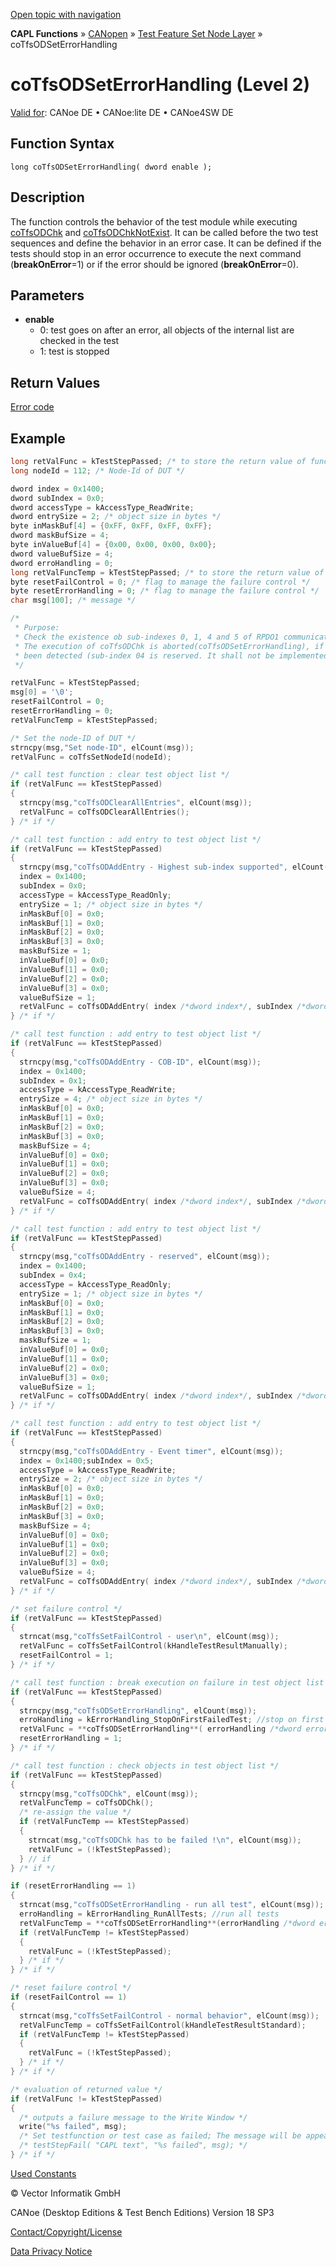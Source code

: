 [Open topic with navigation](../../../../../../CANoeDEFamily.htm#Topics/CAPLFunctions/CANopen/NodeLayerTFS/Functions/CAPLfunctionCoTfsOdSetErrorHandling.md)

**CAPL Functions** » [CANopen](../../CAPLfunctionsCANopenOverview.md) » [Test Feature Set Node Layer](../CAPLfunctionsCANopenNLTFSLevelOverview.md) » coTfsODSetErrorHandling

# coTfsODSetErrorHandling (Level 2)

[Valid for](../../../../Shared/FeatureAvailability.md): CANoe DE • CANoe:lite DE • CANoe4SW DE

## Function Syntax

```
long coTfsODSetErrorHandling( dword enable );
```

## Description

The function controls the behavior of the test module while executing [coTfsODChk](CAPLfunctionCoTfsOdChk.md) and [coTfsODChkNotExist](CAPLfunctionCoTfsOdChkNotExist.md). It can be called before the two test sequences and define the behavior in an error case. It can be defined if the tests should stop in an error occurrence to execute the next command (**breakOnError**=1) or if the error should be ignored (**breakOnError**=0).

## Parameters

- **enable**
  - 0: test goes on after an error, all objects of the internal list are checked in the test
  - 1: test is stopped

## Return Values

[Error code](../CAPLfunctionsCANopenNLTFSErrorCodes.md)

## Example

```c
long retValFunc = kTestStepPassed; /* to store the return value of function */
long nodeId = 112; /* Node-Id of DUT */

dword index = 0x1400;
dword subIndex = 0x0;
dword accessType = kAccessType_ReadWrite;
dword entrySize = 2; /* object size in bytes */
byte inMaskBuf[4] = {0xFF, 0xFF, 0xFF, 0xFF};
dword maskBufSize = 4;
byte inValueBuf[4] = {0x00, 0x00, 0x00, 0x00};
dword valueBufSize = 4;
dword erroHandling = 0;
long retValFuncTemp = kTestStepPassed; /* to store the return value of function */
byte resetFailControl = 0; /* flag to manage the failure control */
byte resetErrorHandling = 0; /* flag to manage the failure control */
char msg[100]; /* message */

/*
 * Purpose:
 * Check the existence ob sub-indexes 0, 1, 4 and 5 of RPDO1 communication parameter.
 * The execution of coTfsODChk is aborted(coTfsODSetErrorHandling), if a failure has 
 * been detected (sub-index 04 is reserved. It shall not be implemented).
 */

retValFunc = kTestStepPassed;
msg[0] = '\0';
resetFailControl = 0;
resetErrorHandling = 0;
retValFuncTemp = kTestStepPassed;

/* Set the node-ID of DUT */
strncpy(msg,"Set node-ID", elCount(msg));
retValFunc = coTfsSetNodeId(nodeId);

/* call test function : clear test object list */
if (retValFunc == kTestStepPassed)
{
  strncpy(msg,"coTfsODClearAllEntries", elCount(msg));
  retValFunc = coTfsODClearAllEntries();
} /* if */

/* call test function : add entry to test object list */
if (retValFunc == kTestStepPassed)
{
  strncpy(msg,"coTfsODAddEntry - Highest sub-index supported", elCount(msg));
  index = 0x1400;
  subIndex = 0x0;
  accessType = kAccessType_ReadOnly;
  entrySize = 1; /* object size in bytes */
  inMaskBuf[0] = 0x0;
  inMaskBuf[1] = 0x0;
  inMaskBuf[2] = 0x0;
  inMaskBuf[3] = 0x0;
  maskBufSize = 1;
  inValueBuf[0] = 0x0;
  inValueBuf[1] = 0x0;
  inValueBuf[2] = 0x0;
  inValueBuf[3] = 0x0;
  valueBufSize = 1;
  retValFunc = coTfsODAddEntry( index /*dword index*/, subIndex /*dword subIndex*/, accessType /*dword accessType*/, entrySize /*dword entrySize*/, inMaskBuf /*byte inMaskBuf[]*/, maskBufSize /*dword maskBufSize*/, inValueBuf /*byte inValueBuf[]*/, valueBufSize /*dword valueBufSize*/ );
} /* if */

/* call test function : add entry to test object list */
if (retValFunc == kTestStepPassed)
{
  strncpy(msg,"coTfsODAddEntry - COB-ID", elCount(msg));
  index = 0x1400;
  subIndex = 0x1;
  accessType = kAccessType_ReadWrite;
  entrySize = 4; /* object size in bytes */
  inMaskBuf[0] = 0x0;
  inMaskBuf[1] = 0x0;
  inMaskBuf[2] = 0x0;
  inMaskBuf[3] = 0x0;
  maskBufSize = 4;
  inValueBuf[0] = 0x0;
  inValueBuf[1] = 0x0;
  inValueBuf[2] = 0x0;
  inValueBuf[3] = 0x0;
  valueBufSize = 4;
  retValFunc = coTfsODAddEntry( index /*dword index*/, subIndex /*dword subIndex*/, accessType /*dword accessType*/, entrySize /*dword entrySize*/, inMaskBuf /*byte inMaskBuf[]*/, maskBufSize /*dword maskBufSize*/, inValueBuf /*byte inValueBuf[]*/, valueBufSize /*dword valueBufSize*/ );
} /* if */

/* call test function : add entry to test object list */
if (retValFunc == kTestStepPassed)
{
  strncpy(msg,"coTfsODAddEntry - reserved", elCount(msg));
  index = 0x1400;
  subIndex = 0x4;
  accessType = kAccessType_ReadOnly;
  entrySize = 1; /* object size in bytes */
  inMaskBuf[0] = 0x0;
  inMaskBuf[1] = 0x0;
  inMaskBuf[2] = 0x0;
  inMaskBuf[3] = 0x0;
  maskBufSize = 1;
  inValueBuf[0] = 0x0;
  inValueBuf[1] = 0x0;
  inValueBuf[2] = 0x0;
  inValueBuf[3] = 0x0;
  valueBufSize = 1;
  retValFunc = coTfsODAddEntry( index /*dword index*/, subIndex /*dword subIndex*/, accessType /*dword accessType*/, entrySize /*dword entrySize*/, inMaskBuf /*byte inMaskBuf[]*/, maskBufSize /*dword maskBufSize*/, inValueBuf /*byte inValueBuf[]*/, valueBufSize /*dword valueBufSize*/ );
} /* if */

/* call test function : add entry to test object list */
if (retValFunc == kTestStepPassed)
{
  strncpy(msg,"coTfsODAddEntry - Event timer", elCount(msg));
  index = 0x1400;subIndex = 0x5;
  accessType = kAccessType_ReadWrite;
  entrySize = 2; /* object size in bytes */
  inMaskBuf[0] = 0x0;
  inMaskBuf[1] = 0x0;
  inMaskBuf[2] = 0x0;
  inMaskBuf[3] = 0x0;
  maskBufSize = 4;
  inValueBuf[0] = 0x0;
  inValueBuf[1] = 0x0;
  inValueBuf[2] = 0x0;
  inValueBuf[3] = 0x0;
  valueBufSize = 4;
  retValFunc = coTfsODAddEntry( index /*dword index*/, subIndex /*dword subIndex*/, accessType /*dword accessType*/, entrySize /*dword entrySize*/, inMaskBuf /*byte inMaskBuf[]*/, maskBufSize /*dword maskBufSize*/, inValueBuf /*byte inValueBuf[]*/, valueBufSize /*dword valueBufSize*/ );
} /* if */

/* set failure control */
if (retValFunc == kTestStepPassed)
{
  strncat(msg,"coTfsSetFailControl - user\n", elCount(msg));
  retValFunc = coTfsSetFailControl(kHandleTestResultManually);
  resetFailControl = 1;
} /* if */

/* call test function : break execution on failure in test object list */
if (retValFunc == kTestStepPassed)
{
  strncpy(msg,"coTfsODSetErrorHandling", elCount(msg));
  erroHandling = kErrorHandling_StopOnFirstFailedTest; //stop on first failed test
  retValFunc = **coTfsODSetErrorHandling**( errorHandling /*dword errorHandling*/ );
  resetErrorHandling = 1;
} /* if */

/* call test function : check objects in test object list */
if (retValFunc == kTestStepPassed)
{
  strncpy(msg,"coTfsODChk", elCount(msg));
  retValFuncTemp = coTfsODChk();
  /* re-assign the value */
  if (retValFuncTemp == kTestStepPassed)
  {
    strncat(msg,"coTfsODChk has to be failed !\n", elCount(msg));
    retValFunc = (!kTestStepPassed);
  } // if
} /* if */

if (resetErrorHandling == 1)
{
  strncat(msg,"coTfsODSetErrorHandling - run all test", elCount(msg));
  erroHandling = kErrorHandling_RunAllTests; //run all tests
  retValFuncTemp = **coTfsODSetErrorHandling**(errorHandling /*dword errorHandling*/);
  if (retValFuncTemp != kTestStepPassed)
  {
    retValFunc = (!kTestStepPassed);
  } /* if */
} /* if */

/* reset failure control */
if (resetFailControl == 1)
{
  strncat(msg,"coTfsSetFailControl - normal behavior", elCount(msg));
  retValFuncTemp = coTfsSetFailControl(kHandleTestResultStandard);
  if (retValFuncTemp != kTestStepPassed)
  {
    retValFunc = (!kTestStepPassed);
  } /* if */
} /* if */

/* evaluation of returned value */
if (retValFunc != kTestStepPassed)
{
  /* outputs a failure message to the Write Window */
  write("%s failed", msg);
  /* Set testfunction or test case as failed; The message will be appeared in report if it is enabled */
  /* testStepFail( "CAPL text", "%s failed", msg); */
} /* if */
```

[Used Constants](../CAPLfunctionsCANopenNLTFSExampleConstants.md)

© Vector Informatik GmbH

CANoe (Desktop Editions & Test Bench Editions) Version 18 SP3

[Contact/Copyright/License](../../../../Shared/ContactCopyrightLicense.md)

[Data Privacy Notice](https://www.vector.com/int/en/company/get-info/privacy-policy/)